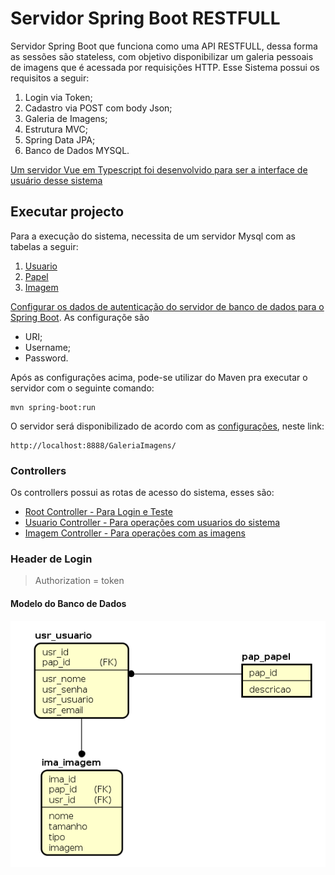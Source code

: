 # Servidor Spring Boot RESTFULL
Servidor Spring Boot que funciona como uma API RESTFULL, dessa forma as sessões são stateless, com objetivo disponibilizar um galeria pessoais de imagens que é acessada por requisições HTTP. Esse Sistema possui os requisitos a seguir:

1. Login via Token;
2. Cadastro via POST com body Json;
3. Galeria de Imagens;
4. Estrutura MVC;
5. Spring Data JPA;
6. Banco de Dados MYSQL.

[Um servidor Vue em Typescript foi desenvolvido para ser a interface de usuário desse sistema](https://github.com/skatesham/galeria-vue-interface)

## Executar projecto
Para a execução do sistema, necessita de um servidor Mysql com as tabelas a seguir:

1. [Usuario](https://github.com/skatesham/galeria-spring-boot/blob/master/sql/galeria%20-%20tabela%20usuario.sql)
2. [Papel](https://github.com/skatesham/galeria-spring-boot/blob/master/sql/galeria%20-%20tabela%20papel.sql)
3. [Imagem](https://github.com/skatesham/galeria-spring-boot/blob/master/sql/galeria%20-%20tabela%20imagem.sql)

[Configurar os dados de autenticação do servidor de banco de dados para o Spring Boot](https://github.com/skatesham/galeria-spring-boot/blob/master/src/main/resources/application.properties). 
As configuraçõe são
- URI;
- Username;
- Password.

Após as configurações acima, pode-se utilizar do Maven pra executar o servidor com o seguinte comando:
```
mvn spring-boot:run
```

O servidor será disponibilizado de acordo com as [configurações](https://github.com/skatesham/galeria-spring-boot/blob/master/src/main/resources/application.properties), neste link:
```
http://localhost:8888/GaleriaImagens/
```

### Controllers
Os controllers possui as rotas de acesso do sistema, esses são:
- [Root Controller - Para Login e Teste](https://github.com/skatesham/galeria-spring-boot/blob/master/src/main/java/com/fatec/spring/boot/controller/RootController.java)
- [Usuario Controller - Para operações com usuarios do sistema](https://github.com/skatesham/galeria-spring-boot/blob/master/src/main/java/com/fatec/spring/boot/controller/UsuarioController.java)
- [Imagem Controller - Para operações com as imagens](https://github.com/skatesham/galeria-spring-boot/blob/master/src/main/java/com/fatec/spring/boot/controller/ImagemControler.java)


### Header de Login
> Authorization = token

#### Modelo do Banco de Dados
![alt text](https://raw.githubusercontent.com/skatesham/Galeria-Spring-Boot-API-REST/master/img/galeria%20spring.png)



